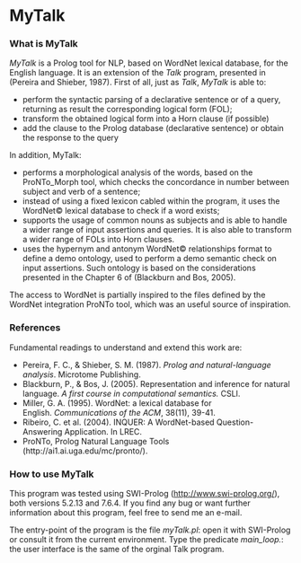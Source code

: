 # MyTalk

### What is MyTalk

<i>MyTalk</i> is a Prolog tool for NLP, based on WordNet lexical database, for the English language. It is an extension of the <i>Talk</i> program, presented in (Pereira and Shieber, 1987). First of all, just as <i>Talk</i>, <i>MyTalk</i> is able to:
<ul>
  <li>perform the syntactic parsing of a declarative sentence or of a query, returning as result the corresponding logical form (FOL);</li>
  <li>transform the obtained logical form into a Horn clause (if possible)</li>
  <li>add the clause to the Prolog database (declarative sentence) or obtain the response to the query</li>
</ul>

In addition, MyTalk:
 <ul>
  <li>performs a morphological analysis of the words, based on the ProNTo_Morph tool, which checks the concordance in number between subject and verb of a sentence;</li>
  <li>instead of using a fixed lexicon cabled within the program, it uses the WordNet&copy; lexical database to check if a word exists;</li>
  <li>supports the usage of common nouns as subjects and is able to handle a wider range of input assertions and queries. It is also able to transform a wider range of FOLs into Horn clauses.
  <li>uses the hypernym and antonym WordNet&copy; relationships format to define a demo ontology, used to perform a demo semantic check on input assertions. Such ontology is based on the considerations presented in the Chapter 6 of (Blackburn and Bos, 2005).
</ul>

The access to WordNet is partially inspired to the files defined by the WordNet integration ProNTo tool, which was an useful source of inspiration.

### References

Fundamental readings to understand and extend this work are:
<ul>
<li>Pereira, F. C., & Shieber, S. M. (1987). <i>Prolog and natural-language analysis</i>. Microtome Publishing.</li>

<li>Blackburn, P., & Bos, J. (2005). Representation and inference for natural language. <i>A first course in computational semantics.</i> CSLI.</li>

<li>Miller, G. A. (1995). WordNet: a lexical database for English. <i>Communications of the ACM</i>, 38(11), 39-41.</li>

<li>Ribeiro, C. et al. (2004). INQUER: A WordNet-based Question-Answering Application. In LREC.</li>

<li>ProNTo, Prolog Natural Language Tools (http://ai1.ai.uga.edu/mc/pronto/).</li>
</ul>
 
### How to use MyTalk

This program was tested using SWI-Prolog (http://www.swi-prolog.org/), both versions 5.2.13 and 7.6.4. If you find any bug or want further information about this program, feel free to send me an e-mail.

The entry-point of the program is the file <i>myTalk.pl</i>: open it with SWI-Prolog or consult it from the current environment. Type the predicate <i>main_loop.</i>: the user interface is the same of the orginal Talk program.
